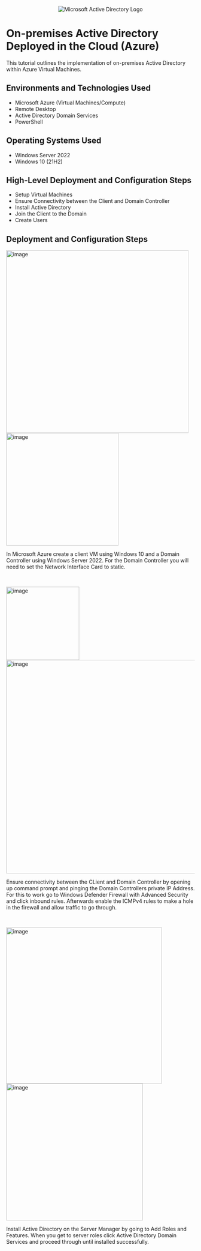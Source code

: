 <p align="center">
<img src="https://i.imgur.com/pU5A58S.png" alt="Microsoft Active Directory Logo"/>
</p>

<h1>On-premises Active Directory Deployed in the Cloud (Azure)</h1>
This tutorial outlines the implementation of on-premises Active Directory within Azure Virtual Machines.<br />

<h2>Environments and Technologies Used</h2>

- Microsoft Azure (Virtual Machines/Compute)
- Remote Desktop
- Active Directory Domain Services
- PowerShell

<h2>Operating Systems Used </h2>

- Windows Server 2022
- Windows 10 (21H2)

<h2>High-Level Deployment and Configuration Steps</h2>

- Setup Virtual Machines
- Ensure Connectivity between the Client and Domain Controller
- Install Active Directory
- Join the Client to the Domain
- Create Users 

<h2>Deployment and Configuration Steps</h2>

<p>
<img width="487" alt="image" src="https://github.com/Jess20A/configure-ad/assets/142112890/cac9b6d1-5d2f-4e5e-b00c-aff206c74c45">

<img width="300" alt="image" src="https://github.com/Jess20A/configure-ad/assets/142112890/e691779f-fe8d-4c2a-ace8-82bdb9f962fb">

</p>
<p>
In Microsoft Azure create a client VM using Windows 10 and a Domain Controller using Windows Server 2022. For the Domain Controller you will need to set the Network Interface Card to static.
</p> 
<br />

<p>
<img width="195" alt="image" src="https://github.com/Jess20A/configure-ad/assets/142112890/235ece0c-6a56-4bef-8c9b-30f7cd18eb58">

<img width="569" alt="image" src="https://github.com/Jess20A/configure-ad/assets/142112890/9a1fc82b-f866-47f7-b932-b63907ca4802">


</p>
<p>
Ensure connectivity between the CLient and Domain Controller by opening up command prompt and pinging the Domain Controllers private IP Address. For this to work go to Windows Defender Firewall with Advanced Security and click inbound rules. Afterwards enable the ICMPv4 rules to make a hole in the firewall and allow traffic to go through. 
</p>
<br />

<p>
<img width="416" alt="image" src="https://github.com/Jess20A/configure-ad/assets/142112890/2dcc9f3e-1fbc-4f85-8123-9adc47dfc449">

<img width="365" alt="image" src="https://github.com/Jess20A/configure-ad/assets/142112890/5258f77c-8690-4426-a3c2-2704ff37afdd">

</p>
<p>
Install Active Directory on the Server Manager by going to Add Roles and Features. When you get to server roles click Active Directory Domain Services and proceed through until installed successfully.
</p>
<br />
